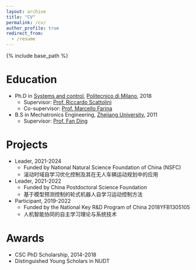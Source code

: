 ```yaml
---
layout: archive
title: "CV"
permalink: /cv/
author_profile: true
redirect_from:
  - /resume
---
```


{% include base_path %}

Education
======
* Ph.D in [Systems and control](https://www.deib.polimi.it/eng/systems-and-control), [Politecnico di Milano](https://www.polimi.it/), 2018
  * Supervisor: [Prof. Riccardo Scattolini](https://scattolini.faculty.polimi.it/)
  * Co-supervisor: [Prof. Marcello Farina](https://farina.faculty.polimi.it/)
* B.S in Mechatronics Engineering, [Zhejiang University](https://www.zju.edu.cn/english/), 2011
  * Supervisor: [Prof. Fan Ding](https://person.zju.edu.cn/index/)  

Projects
======
* Leader, 2021-2024
  * Funded by National Natural Science Foundation of China (NSFC) 
  * 滚动时域自学习优化控制及其在无人车辆运动规划中的应用
* Leader, 2021-2022
  * Funded by China Postdoctoral Science Foundation
  * 基于模型预测控制的轮式机器人自学习运动控制方法
* Participant, 2019-2022
  * Funded by the National Key R&D Program of China 2018YFB1305105
  * 人机智能协同的自主学习理论与系统技术

Awards
======
* CSC PhD Scholarship, 2014-2018
* Distinguished Young Scholars in NUDT
